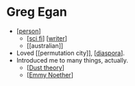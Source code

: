 # Greg Egan

- [[person]]
  - [[sci fi]] [[writer]]
  - [[australian]]
- Loved [[permutation city]], [[diaspora]].
- Introduced me to many things, actually.
  - [[Dust theory]]
  - [[Emmy Noether]]

[//begin]: # "Autogenerated link references for markdown compatibility"
[person]: person "Person"
[sci fi]: sci-fi "Sci-fi"
[writer]: writer "Writer"
[diaspora]: diaspora "Diaspora"
[Dust theory]: dust-theory "Dust Theory"
[Emmy Noether]: emmy-noether "Emmy Noether"
[//end]: # "Autogenerated link references"